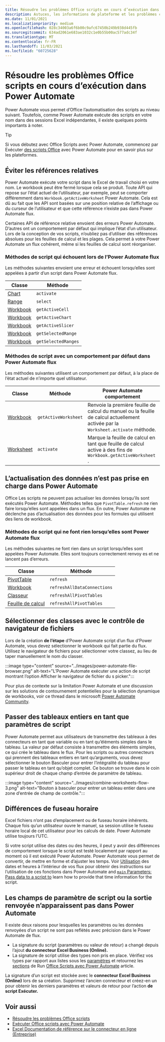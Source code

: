 ```yaml
---
title: Résoudre les problèmes Office scripts en cours d’exécution dans Power Automate
description: Astuces, les informations de plateforme et les problèmes connus avec l’intégration entre Office scripts et Power Automate.
ms.date: 11/01/2021
ms.localizationpriority: medium
ms.openlocfilehash: 028c34003a6f6b00c9afc67450b249b938d445fb
ms.sourcegitcommit: 634ad2061e683ae1032c1e0b55b00ac577adc34f
ms.translationtype: MT
ms.contentlocale: fr-FR
ms.lasthandoff: 11/03/2021
ms.locfileid: "60725628"
---
```

# <a name="troubleshoot-office-scripts-running-in-power-automate"></a>Résoudre les problèmes Office scripts en cours d’exécution dans Power Automate

Power Automate vous permet d’Office l’automatisation des scripts au niveau suivant. Toutefois, comme Power Automate exécute des scripts en votre nom dans des sessions Excel indépendantes, il existe quelques points importants à noter.

> [!TIP]
> Si vous débutez avec Office Scripts avec Power Automate, commencez par Exécuter [des scripts Office](../develop/power-automate-integration.md) avec Power Automate pour en savoir plus sur les plateformes.

## <a name="avoid-relative-references"></a>Éviter les références relatives

Power Automate exécute votre script dans le Excel de travail choisi en votre nom. Le workbook peut être fermé lorsque cela se produit. Toute API qui repose sur l’état actuel de l’utilisateur, par exemple, peut se comporter différemment dans `Workbook.getActiveWorksheet` Power Automate. Cela est dû au fait que les API sont basées sur une position relative de l’affichage ou du curseur de l’utilisateur et que cette référence n’existe pas dans Power Automate flux.

Certaines API de référence relative envoient des erreurs Power Automate. D’autres ont un comportement par défaut qui implique l’état d’un utilisateur. Lors de la conception de vos scripts, n’oubliez pas d’utiliser des références absolues pour les feuilles de calcul et les plages. Cela permet à votre Power Automate un flux cohérent, même si les feuilles de calcul sont réorganiser.

### <a name="script-methods-that-fail-when-run-in-power-automate-flows"></a>Méthodes de script qui échouent lors de l’Power Automate flux

Les méthodes suivantes envoient une erreur et échouent lorsqu’elles sont appelées à partir d’un script dans Power Automate flux.

| Classe | Méthode |
|--|--|
| [Chart](/javascript/api/office-scripts/excelscript/excelscript.chart) | `activate` |
| [Range](/javascript/api/office-scripts/excelscript/excelscript.range) | `select` |
| [Workbook](/javascript/api/office-scripts/excelscript/excelscript.workbook) | `getActiveCell` |
| [Workbook](/javascript/api/office-scripts/excelscript/excelscript.workbook) | `getActiveChart` |
| [Workbook](/javascript/api/office-scripts/excelscript/excelscript.workbook) | `getActiveSlicer` |
| [Workbook](/javascript/api/office-scripts/excelscript/excelscript.workbook) | `getSelectedRange` |
| [Workbook](/javascript/api/office-scripts/excelscript/excelscript.workbook) | `getSelectedRanges` |

### <a name="script-methods-with-a-default-behavior-in-power-automate-flows"></a>Méthodes de script avec un comportement par défaut dans Power Automate flux

Les méthodes suivantes utilisent un comportement par défaut, à la place de l’état actuel de n’importe quel utilisateur.

| Classe | Méthode | Power Automate comportement |
|--|--|--|
| [Workbook](/javascript/api/office-scripts/excelscript/excelscript.workbook) | `getActiveWorksheet` | Renvoie la première feuille de calcul du manuel ou la feuille de calcul actuellement activée par la `Worksheet.activate` méthode. |
| [Worksheet](/javascript/api/office-scripts/excelscript/excelscript.worksheet) | `activate` | Marque la feuille de calcul en tant que feuille de calcul active à des fins de `Workbook.getActiveWorksheet` . |

## <a name="data-refresh-not-supported-in-power-automate"></a>L’actualisation des données n’est pas prise en charge dans Power Automate

Office Les scripts ne peuvent pas actualiser les données lorsqu’ils sont exécutés Power Automate. Méthodes telles que `PivotTable.refresh` ne rien faire lorsqu’elles sont appelées dans un flux. En outre, Power Automate ne déclenche pas d’actualisation des données pour les formules qui utilisent des liens de workbook.

### <a name="script-methods-that-do-nothing-when-run-in-power-automate-flows"></a>Méthodes de script qui ne font rien lorsqu’elles sont Power Automate flux

Les méthodes suivantes ne font rien dans un script lorsqu’elles sont appelées Power Automate. Elles sont toujours correctement renvoy es et ne lancent pas d’erreurs.

| Classe | Méthode |
|--|--|
| [PivotTable](/javascript/api/office-scripts/excelscript/excelscript.pivottable) | `refresh` |
| [Workbook](/javascript/api/office-scripts/excelscript/excelscript.workbook) | `refreshAllDataConnections` |
| [Classeur](/javascript/api/office-scripts/excelscript/excelscript.workbook) | `refreshAllPivotTables` |
| [Feuille de calcul](/javascript/api/office-scripts/excelscript/excelscript.worksheet) | `refreshAllPivotTables` |

## <a name="select-workbooks-with-the-file-browser-control"></a>Sélectionner des classes avec le contrôle de navigateur de fichiers

Lors de la création **de l’étape** d’Power Automate script d’un flux d’Power Automate, vous devez sélectionner le workbook qui fait partie du flux. Utilisez le navigateur de fichiers pour sélectionner votre classez, au lieu de taper manuellement le nom du classer.

:::image type="content" source="../images/power-automate-file-browser.png" alt-text="L’Power Automate exécuter une action de script montrant l’option Afficher le navigateur de fichier du s picker.":::

Pour plus de contexte sur la limitation Power Automate et une discussion sur les solutions de contournement potentielles pour la sélection dynamique de workbooks, voir ce thread dans le microsoft [Power Automate Community](https://powerusers.microsoft.com/t5/Power-Automate-Ideas/Allow-for-dynamic-quot-file-quot-value-for-excel-quot-get-a-row/idi-p/103091#).

## <a name="pass-entire-arrays-as-script-parameters"></a>Passer des tableaux entiers en tant que paramètres de script

Power Automate permet aux utilisateurs de transmettre des tableaux à des connecteurs en tant que variable ou en tant qu’éléments simples dans le tableau. La valeur par défaut consiste à transmettre des éléments simples, ce qui crée le tableau dans le flux. Pour les scripts ou autres connecteurs qui prennent des  tableaux entiers en tant qu’arguments, vous devez sélectionner le bouton Basculer pour entrer l’intégralité du tableau pour passer le tableau en tant qu’objet complet. Ce bouton se trouve dans le coin supérieur droit de chaque champ d’entrée de paramètre de tableau.

:::image type="content" source="../images/combine-worksheets-flow-3.png" alt-text="Bouton à basculer pour entrer un tableau entier dans une zone d’entrée de champ de contrôle.":::

## <a name="time-zone-differences"></a>Différences de fuseau horaire

Excel fichiers n’ont pas d’emplacement ou de fuseau horaire inhérents. Chaque fois qu’un utilisateur ouvre le manuel, sa session utilise le fuseau horaire local de cet utilisateur pour les calculs de date. Power Automate utilise toujours l’UTC.

Si votre script utilise des dates ou des heures, il peut y avoir des différences de comportement lorsque le script est testé localement par rapport au moment où il est exécuté Power Automate. Power Automate vous permet de convertir, de mettre en forme et d’ajuster les temps. Voir [Utilisation](https://flow.microsoft.com/blog/working-with-dates-and-times/) des dates et heures à l’intérieur de vos flux pour obtenir des instructions sur l’utilisation de ces fonctions dans Power Automate and [ `main` Parameters: Pass data to a script to](../develop/power-automate-integration.md#main-parameters-pass-data-to-a-script) learn how to provide that time information for the script.

## <a name="script-parameter-fields-or-returned-output-not-appearing-in-power-automate"></a>Les champs de paramètre de script ou la sortie renvoyée n’apparaissent pas dans Power Automate

Il existe deux raisons pour lesquelles les paramètres ou les données renvoyées d’un script ne sont pas reflétés avec précision dans le Power Automate de flux.

- La signature du script (paramètres ou valeur de retour) a changé depuis l’ajout **du connecteur Excel Business (Online).**
- La signature de script utilise des types non pris en place. Vérifiez vos types par rapport aux listes sous les [paramètres](../develop/power-automate-integration.md#main-parameters-pass-data-to-a-script) et retournez les [sections](../develop/power-automate-integration.md#return-data-from-a-script) de Run [Office Scripts avec Power Automate](../develop/power-automate-integration.md) article.

La signature d’un script est stockée avec le **connecteur Excel Business (Online)** lors de sa création. Supprimez l’ancien connecteur et créez-en un pour obtenir les derniers paramètres et valeurs de retour pour l’action **de script Exécuter.**

## <a name="see-also"></a>Voir aussi

- [Résoudre les problèmes Office scripts](troubleshooting.md)
- [Exécuter Office scripts avec Power Automate](../develop/power-automate-integration.md)
- [Excel Documentation de référence sur le connecteur en ligne (Entreprise)](/connectors/excelonlinebusiness/)
